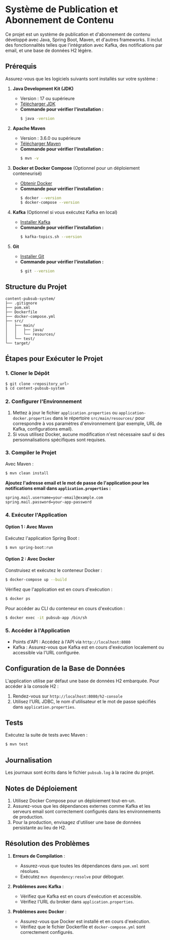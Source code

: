 # Système de Publication et Abonnement de Contenu

Ce projet est un système de publication et d'abonnement de contenu développé avec Java, Spring Boot, Maven, et d'autres frameworks. Il inclut des fonctionnalités telles que l'intégration avec Kafka, des notifications par email, et une base de données H2 légère.

## Prérequis

Assurez-vous que les logiciels suivants sont installés sur votre système :

1. **Java Development Kit (JDK)**

   - Version : 17 ou supérieure
   - [Télécharger JDK](https://www.oracle.com/java/technologies/javase-downloads.html)
   - **Commande pour vérifier l'installation :**
     ```bash
     $ java -version
     ```

2. **Apache Maven**

   - Version : 3.6.0 ou supérieure
   - [Télécharger Maven](https://maven.apache.org/download.cgi)
   - **Commande pour vérifier l'installation :**
     ```bash
     $ mvn -v
     ```

3. **Docker et Docker Compose** (Optionnel pour un déploiement conteneurisé)

   - [Obtenir Docker](https://www.docker.com/products/docker-desktop/)
   - **Commande pour vérifier l'installation :**
     ```bash
     $ docker --version
     $ docker-compose --version
     ```

4. **Kafka** (Optionnel si vous exécutez Kafka en local)

   - [Installer Kafka](https://kafka.apache.org/quickstart)
   - **Commande pour vérifier l'installation :**
     ```bash
     $ kafka-topics.sh --version
     ```

5. **Git**

   - [Installer Git](https://git-scm.com/)
   - **Commande pour vérifier l'installation :**
     ```bash
     $ git --version
     ```

## Structure du Projet

```
content-pubsub-system/
├── .gitignore
├── pom.xml
├── Dockerfile
├── docker-compose.yml
├── src/
│   ├── main/
│   │   ├── java/
│   │   └── resources/
│   └── test/
└── target/
```

## Étapes pour Exécuter le Projet

### 1. Cloner le Dépôt

```bash
$ git clone <repository_url>
$ cd content-pubsub-system
```

### 2. Configurer l'Environnement

1. Mettez à jour le fichier `application.properties` ou `application-docker.properties` dans le répertoire `src/main/resources/` pour correspondre à vos paramètres d'environnement (par exemple, URL de Kafka, configurations email).
2. Si vous utilisez Docker, aucune modification n'est nécessaire sauf si des personnalisations spécifiques sont requises.

### 3. Compiler le Projet

Avec Maven :

```bash
$ mvn clean install
```

**Ajoutez l'adresse email et le mot de passe de l'application pour les notifications email dans ****************`application.properties`**************** :**
   ```properties
   spring.mail.username=your-email@example.com
   spring.mail.password=your-app-password
   ```


### 4. Exécuter l'Application

#### Option 1 : Avec Maven

Exécutez l'application Spring Boot :

```bash
$ mvn spring-boot:run
```

#### Option 2 : Avec Docker

Construisez et exécutez le conteneur Docker :

```bash
$ docker-compose up --build
```

Vérifiez que l'application est en cours d'exécution :

```bash
$ docker ps
```

Pour accéder au CLI du conteneur en cours d'exécution :

```bash
$ docker exec -it pubsub-app /bin/sh
```

### 5. Accéder à l'Application

- Points d'API : Accédez à l'API via `http://localhost:8080`
- Kafka : Assurez-vous que Kafka est en cours d'exécution localement ou accessible via l'URL configurée.

## Configuration de la Base de Données

L'application utilise par défaut une base de données H2 embarquée. Pour accéder à la console H2 :

1. Rendez-vous sur `http://localhost:8080/h2-console`
2. Utilisez l'URL JDBC, le nom d'utilisateur et le mot de passe spécifiés dans `application.properties`.

## Tests

Exécutez la suite de tests avec Maven :

```bash
$ mvn test
```

## Journalisation

Les journaux sont écrits dans le fichier `pubsub.log` à la racine du projet.

## Notes de Déploiement

1. Utilisez Docker Compose pour un déploiement tout-en-un.
2. Assurez-vous que les dépendances externes comme Kafka et les serveurs email sont correctement configurés dans les environnements de production.
3. Pour la production, envisagez d'utiliser une base de données persistante au lieu de H2.

## Résolution des Problèmes

1. **Erreurs de Compilation** :

   - Assurez-vous que toutes les dépendances dans `pom.xml` sont résolues.
   - Exécutez `mvn dependency:resolve` pour déboguer.

2. **Problèmes avec Kafka** :

   - Vérifiez que Kafka est en cours d'exécution et accessible.
   - Vérifiez l'URL du broker dans `application.properties`.

3. **Problèmes avec Docker** :

   - Assurez-vous que Docker est installé et en cours d'exécution.
   - Vérifiez que le fichier Dockerfile et `docker-compose.yml` sont correctement configurés.

